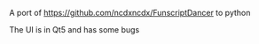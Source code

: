 A port of https://github.com/ncdxncdx/FunscriptDancer to python

The UI is in Qt5 and has some bugs
